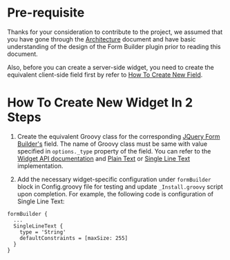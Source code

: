 # Pre-requisite #
Thanks for your consideration to contribute to the project,
we assumed that you have gone through the [Architecture](Architecture.md) document
and have basic understanding of the design of the Form Builder plugin
prior to reading this document.

Also, before you can create a server-side widget, you need to create the
equivalent client-side field first by refer to [How To Create New Field](http://code.google.com/p/jquery-form-builder-plugin/wiki/HowToCreateNewField).

# How To Create New Widget In 2 Steps #
1. Create the equivalent Groovy class for the corresponding [JQuery Form Builder's](http://code.google.com/p/jquery-form-builder-plugin) field. The name of Groovy class must be same with value specified in `options._type` property of the field. You can refer to the [Widget API documentation](http://code.google.com/p/grails-form-builder-plugin/wiki/WidgetAPI) and [Plain Text](http://code.google.com/p/grails-form-builder-plugin/source/browse/trunk/src/groovy/org/grails/formbuilder/widget/PlainText.groovy) or [Single Line Text](http://code.google.com/p/grails-form-builder-plugin/source/browse/trunk/src/groovy/org/grails/formbuilder/widget/SingleLineText.groovy) implementation.

2. Add the necessary widget-specific configuration under `formBuilder` block in Config.groovy file for testing and update `_Install.groovy` script upon completion. For example, the following code is configuration of Single Line Text:
```
formBuilder {
  ...
  SingleLineText {
    type = 'String'
    defaultConstraints = [maxSize: 255]
  }
}
```